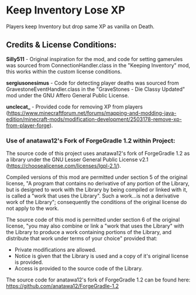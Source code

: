 # Keep Inventory Lose XP
Players keep Inventory but drop same XP as vanilla on Death.




## Credits & License Conditions:

**Silly511** - Original inspiration for the mod, and code for setting gamerules was sourced from ConnectionHandler.class in the "Keeping Inventory" mod, this works within the custom license conditions.

**sergiusonesimus** - Code for detecting player deaths was sourced from GravestoneEventHandler.class in the "GraveStones - Die Classy Updated" mod under the GNU Affero General Public License.

**unclecat_** - Provided code for removing XP from players (https://www.minecraftforum.net/forums/mapping-and-modding-java-edition/minecraft-mods/modification-development/2503178-remove-xp-from-player-forge).


### Use of anatawa12's Fork of ForgeGradle 1.2 within Project:
The source code of this project uses anatawa12's fork of ForgeGradle 1.2 as a library under the GNU Lesser General Public License v2.1 (https://choosealicense.com/licenses/lgpl-2.1/).
 

Compiled versions of this mod are permitted under section 5 of the original license, "A program that contains no derivative of any portion of the Library, but is designed to work with the Library by being compiled or linked with it, is called a "work that uses the Library". Such a work...is not a derivative work of the Library"; consequently the conditions of the original license do not apply to the work.


The source code of this mod is permitted under section 6 of the original license, "you may also combine or link a "work that uses the Library" with the Library to produce a work containing portions of the Library, and distribute that work under terms of your choice" provided that:
* Private modifications are allowed.
* Notice is given that the Library is used and a copy of it's original license is provided.
* Access is provided to the source code of the Library.


The source code for anatawa12's fork of ForgeGradle 1.2 can be found here: https://github.com/anatawa12/ForgeGradle-1.2